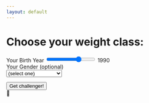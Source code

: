 ```yaml
---
layout: default
---
```


<form class="form text-center" id="fight-form" name="fight-form">
	<h1 class="h3 mb-3 font-weight-normal">Choose your weight class:</h1>
	<div class="row">
		<div class="col-md-6 mb-3">
			<label for="birthyear">Your Birth Year</label>
			<input type="range" min="1950" max="2009" value="1990" id="birthyear-input" 
				step="1" oninput="outputUpdate(value)">
			<output for="birthyear" id="birthyear">1990</output>
		</div>
		<div class="col-md-6 mb-3">
			<label for="gender">Your Gender (optional)</label><br>
			<select class="d-block w-100 mb-3" id="gender">
				<option value="">
					(select one)
				</option>
				<option value="male">
					Male
				</option>
				<option value="female">
					Female
				</option>
				<option value="intersex">
					Intersex
				</option>
				<option value="transgender female">
					Transgender Female
				</option>
				<option value="transgender male">
					Transgender Male
				</option>
			</select>
		</div>
	</div><button class="btn btn-lg btn-primary btn-block" style="margin-top:1em" type="submit">Get challenger!</button>
	<div class="loading hidden"> 🥊</div>
</form>

